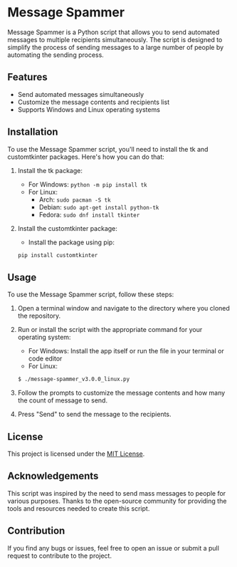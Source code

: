 # Message Spammer
Message Spammer is a Python script that allows you to send automated messages to multiple recipients simultaneously. The script is designed to simplify the process of sending messages to a large number of people by automating the sending process.

## Features
- Send automated messages simultaneously
- Customize the message contents and recipients list
- Supports Windows and Linux operating systems

## Installation
To use the Message Spammer script, you'll need to install the tk and customtkinter packages. Here's how you can do that:

1. Install the tk package:
    - For Windows: `python -m pip install tk`
    - For Linux: 
      - Arch: `sudo pacman -S tk`
      - Debian: `sudo apt-get install python-tk`
      - Fedora: `sudo dnf install tkinter`

2. Install the customtkinter package:
    - Install the package using pip:
    ```bash
    pip install customtkinter
    ```
    

## Usage
To use the Message Spammer script, follow these steps:

1. Open a terminal window and navigate to the directory where you cloned the repository.

2. Run or install the script with the appropriate command for your operating system:

    - For Windows: Install the app itself or run the file in your terminal or code editor
    - For Linux:
    ```bash
    $ ./message-spammer_v3.0.0_linux.py
    ```

3. Follow the prompts to customize the message contents and how many the count of message to send.

4. Press "Send" to send the message to the recipients.

## License
This project is licensed under the [MIT License]().

## Acknowledgements
This script was inspired by the need to send mass messages to people for various purposes. Thanks to the open-source community for providing the tools and resources needed to create this script.

## Contribution
If you find any bugs or issues, feel free to open an issue or submit a pull request to contribute to the project.
